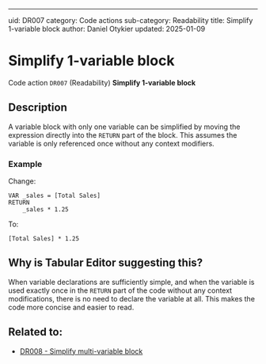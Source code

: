 ---
uid: DR007
category: Code actions
sub-category: Readability
title: Simplify 1-variable block
author: Daniel Otykier
updated: 2025-01-09

# Simplify 1-variable block

Code action `DR007` (Readability) **Simplify 1-variable block**

## Description

A variable block with only one variable can be simplified by moving the expression directly into the `RETURN` part of the block. This assumes the variable is only referenced once without any context modifiers.

### Example

Change:
```dax
VAR _sales = [Total Sales]
RETURN
    _sales * 1.25
```
To:
```dax
[Total Sales] * 1.25
```

## Why is Tabular Editor suggesting this?

When variable declarations are sufficiently simple, and when the variable is used exactly once in the `RETURN` part of the code without any context modifications, there is no need to declare the variable at all. This makes the code more concise and easier to read.

## Related to:

- [DR008 - Simplify multi-variable block](xref:DR008)
